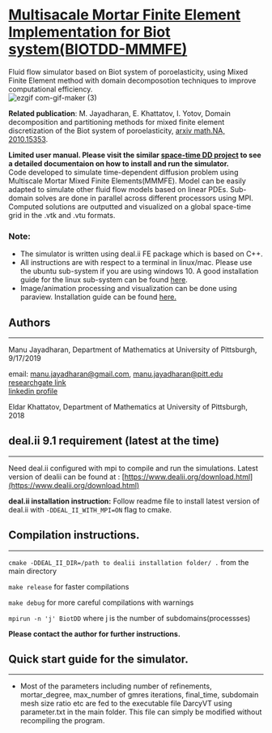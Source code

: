 
# [Multisacale Mortar Finite Element Implementation for Biot system(BIOTDD-MMMFE)](https://arxiv.org/abs/2010.15353)
Fluid flow simulator based on Biot system of poroelasticity, using Mixed Finite Element method with domain decomposotion techniques to improve computational efficiency.  
![ezgif com-gif-maker (3)](https://user-images.githubusercontent.com/35903705/97790134-68adc980-1b9c-11eb-9431-ec5bfcc6da36.gif) 

  
__Related publication__: M. Jayadharan, E. Khattatov, I. Yotov, Domain decomposition and partitioning methods for mixed finite element discretization of the Biot system of poroelasticity, [arxiv math.NA, 2010.15353](https://arxiv.org/abs/2010.15353).

__Limited user manual. Please visit the similar [space-time DD project](https://github.com/mjayadharan/MMMFE-ST-DD) to see a detailed documentaion on how to install and run the simulator.__  
Code developed to simulate time-dependent diffusion problem using Multiscale Mortar Mixed Finite Elements(MMMFE). Model can be easily adapted to simulate other fluid flow models based on linear PDEs. Sub-domain solves are done in parallel across different processors using MPI. Computed solutions are outputted and visualized on a global space-time grid in the .vtk and .vtu formats. 
### Note:
- The simulator is written using deal.ii FE package which is based on C++.  
-  All instructions are with respect to a terminal in linux/mac. Please use the ubuntu sub-system if you are using windows 10. A good installation guide for the linux sub-system can be found [here](https://docs.microsoft.com/en-us/windows/wsl/install-win10).
- Image/animation processing and visualization can be done using paraview. Installation guide can be found [here.](https://www.paraview.org/Wiki/ParaView:Build_And_Install)

## Authors
-----------
Manu Jayadharan, Department of Mathematics at University of Pittsburgh, 9/17/2019

email: [manu.jayadharan@gmail.com](mailto:manu.jayadharan@gmail.com), [manu.jayadharan@pitt.edu](mailto:manu.jayadharan@pitt.edu)  
[researchgate link](https://www.researchgate.net/profile/Manu_Jayadharan)  
[linkedin profile](https://www.linkedin.com/in/manu-jayadharan/)  
 
Eldar Khattatov, Department of Mathematics at University of Pittsburgh, 2018  


## deal.ii 9.1 requirement (latest at the time)
---------------------------------------
Need deal.ii configured with mpi  to compile and run the simulations. Latest version of dealii can be found at : [https://www.dealii.org/download.html](https://www.dealii.org/download.html)

**deal.ii installation instruction:** Follow readme file to install latest version of deal.ii with `-DDEAL_II_WITH_MPI=ON` flag to cmake. 


## Compilation instructions.
-------------------------------------------
`cmake -DDEAL_II_DIR=/path to dealii installation folder/ .` from the main directory

`make release` for faster compilations

`make debug` for more careful compilations with warnings

`mpirun -n 'j' BiotDD` where j is the number of subdomains(processses)

**Please contact the author for further instructions.**

## Quick start guide for the simulator.
-------------------------------------
* Most of the parameters including number of refinements, mortar_degree, max_number of gmres iterations, final_time, subdomain mesh size
ratio etc are fed to the executable file DarcyVT using parameter.txt in the main folder. This file can simply be modified
without recompiling the program.  

